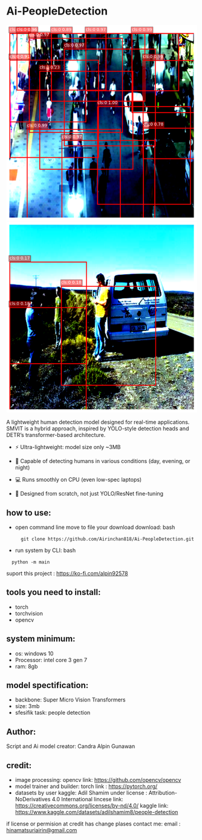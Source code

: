 # Ai-PeopleDetection

![sample](./download.png)
![sample](./sample.png)

A lightweight human detection model designed for real-time applications.
SMVIT is a hybrid approach, inspired by YOLO-style detection heads and DETR’s transformer-based architecture.

- ⚡ Ultra-lightweight: model size only ~3MB

- 🎯 Capable of detecting humans in various conditions (day, evening, or night)

- 💻 Runs smoothly on CPU (even low-spec laptops)

- 🔬 Designed from scratch, not just YOLO/ResNet fine-tuning

how to use: 
-------------
- open command line move to file your download
  download:
  bash
  ```
    git clone https://github.com/Airinchan818/Ai-PeopleDetection.git
  ```
- run system by CLI:
bash 
```
  python -m main
```

suport this project : https://ko-fi.com/alpin92578

tools you need to install:
-------------------------
  - torch
  - torchvision
  - opencv
    
system minimum:
-----------------
- os: windows 10
- Processor: intel core 3 gen 7
- ram: 8gb

model spectification:
-----------------------------
- backbone: Super Micro Vision Transformers
- size: 3mb
- sfesifik task: people detection

Author:
-----------------
Script and Ai model creator: Candra Alpin Gunawan

credit:
------------------------------
- image processing: opencv 
  link: https://github.com/opencv/opencv
- model trainer and builder: torch
  link : https://pytorch.org/
- datasets by user kaggle: Adil Shamim under license : Attribution-NoDerivatives 4.0 International
  lincese link: https://creativecommons.org/licenses/by-nd/4.0/
  kaggle link: https://www.kaggle.com/datasets/adilshamim8/people-detection

if license or permision at credit has change plases contact me:
email : hinamatsuriairin@gmail.com

  
